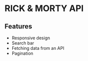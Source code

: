 # RICK & MORTY API

## Features
- Responsive design
- Search bar
- Fetching data from an API
- Pagination


